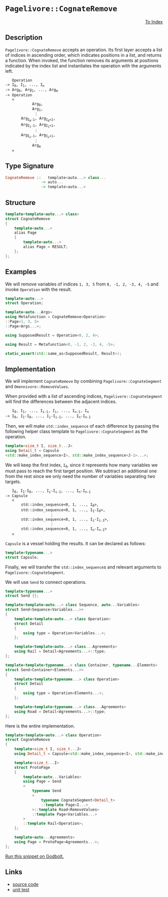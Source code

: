<!-- Copyright 2024 Feng Mofan
SPDX-License-Identifier: Apache-2.0 -->

# `Pagelivore::CognateRemove`

<p style='text-align: right;'><a href="../../../facilities/metafunctions.md#pagelivore-cognate-remove">To Index</a></p>

## Description

`Pagelivore::CognateRemove` accepts an operation.
Its first layer accepts a list of indices in ascending order, which indicates positions in a list, and returns a function.
When invoked, the function removes its arguments at positions indicated by the index list and instantiates the operation with the arguments left.

<pre><code>   Operation
-> I<sub>0</sub>, I<sub>1</sub>, ..., I<sub>n</sub>
-> Arg<sub>0</sub>, Arg<sub>1</sub>, ..., Arg<sub>m</sub>
-> Operation
   <
            Arg<sub>0</sub>,
            Arg<sub>1</sub>,
             &vellip;
       Arg<sub>I<sub>0</sub>-1</sub>, Arg<sub>I<sub>0</sub>+1</sub>,
       Arg<sub>I<sub>1</sub>-1</sub>, Arg<sub>I<sub>1</sub>+1</sub>,
             &vellip;
       Arg<sub>I<sub>n</sub>-1</sub>, Arg<sub>I<sub>n</sub>+1</sub>,
             &vellip;
            Arg<sub>m</sub>
   ></code></pre>

## Type Signature

```Haskell
CognateRemove ::   template<auto...> class...
                -> auto...
                -> template<auto...>
```

## Structure

```C++
template<template<auto...> class>
struct CognateRemove
{
    template<auto...>
    alias Page
    {
        template<auto...>
        alias Page = RESULT;
    };
};
```

## Examples

We will remove variables of indices `1, 3, 5` from `0, -1, 2, -3, 4, -5` and invoke `Operation` with the result.

```C++
template<auto...>
struct Operation;

template<auto...Args>
using Metafunction = CognateRemove<Operation>
::Page<1, 3, 5>
::Page<Args...>;

using SupposedResult = Operation<0, 2, 4>;

using Result = Metafunction<0, -1, 2, -3, 4, -5>;

static_assert(std::same_as<SupposedResult, Result>);
```

## Implementation

We will implement `CognateRemove` by combining `Pagelivore::CognateSegment` and `Omennivore::RemoveValues`.

When provided with a list of ascending indices, `Pagelivore::CognateSegment` will find the differences between the adjacent indices.

<pre><code>   I<sub>0</sub>, I<sub>1</sub>, ..., I<sub>i-1</sub>, I<sub>i</sub>, ..., I<sub>n-1</sub>, I<sub>n</sub>
-> I<sub>0</sub>, I<sub>1</sub>-I<sub>0</sub>, ..., I<sub>i</sub>-I<sub>i-1</sub>, ..., I<sub>n</sub>-I<sub>n-1</sub></code></pre>

Then, we will make `std::index_sequence` of each difference by passing the following helper class template to `Pagelivore::CognateSegment` as the operation.

```C++
template<size_t I, size_t...J>
using Detail_t = Capsule
<std::make_index_sequence<I>, std::make_index_sequence<J-1>...>;
```

We will keep the first index, <code>I<sub>0</sub></code>, since it represents how many variables we must pass to reach the first target position.
We subtract an additional one from the rest since we only need the number of variables separating two targets.

<pre><code>   I<sub>0</sub>, I<sub>1</sub>-I<sub>0</sub>, ..., I<sub>i</sub>-I<sub>i-1</sub>, ..., I<sub>n</sub>-I<sub>n-1</sub>
-> Capsule
   <
       std::index_sequence&lt;0, 1, ..., I<sub>0</sub>&gt;,
       std::index_sequence&lt;0, 1, ..., I<sub>1</sub>-I<sub>0</sub>&gt;,
                    &vellip;
       std::index_sequence&lt;0, 1, ..., I<sub>i</sub>-I<sub>i-1</sub>&gt;,
                    &vellip;
       std::index_sequence&lt;0, 1, ..., I<sub>n</sub>-I<sub>n-1</sub>&gt;
   ></code></pre>

`Capsule` is a vessel holding the results. It can be declared as follows:

```C++
template<typename...>
struct Capsule;
```

Finally, we will transfer the `std::index_sequence`s and relevant arguments to `Pagelivore::CognateSegment`.

We will use `Send` to connect operations.

```C++
template<typename...>
struct Send {};

template<template<auto...> class Sequence, auto...Variables>
struct Send<Sequence<Variables...>>
{
    template<template<auto...> class Operation>
    struct Detail
    {
        using type = Operation<Variables...>;
    };

    template<template<auto...> class...Agreements>
    using Rail = Detail<Agreements...>::type;
};

template<template<typename...> class Container, typename...Elements>
struct Send<Container<Elements...>>
{
    template<template<typename...> class Operation>
    struct Detail
    {
        using type = Operation<Elements...>;
    };

    template<template<typename...> class...Agreements>
    using Road = Detail<Agreements...>::type;
};
```

Here is the entire implementation.

```C++
template<template<auto...> class Operation>
struct CognateRemove
{
    template<size_t I, size_t...J>
    using Detail_t = Capsule<std::make_index_sequence<I>, std::make_index_sequence<J-1>...>;

    template<size_t...I>
    struct ProtoPage
    {
        template<auto...Variables>
        using Page = Send
        <
            typename Send
            <
                typename CognateSegment<Detail_t>
                ::template Page<I...>
            >::template Road<RemoveValues>
            ::template Page<Variables...>
        >
        ::template Rail<Operation>;
    };

    template<auto...Agreements>
    using Page = ProtoPage<Agreements...>;
};
```

[Run this snippet on Godbolt.](https://godbolt.org/#z:OYLghAFBqd5QCxAYwPYBMCmBRdBLAF1QCcAaPECAMzwBtMA7AQwFtMQByARg9KtQYEAysib0QXACx8BBAKoBnTAAUAHpwAMvAFYTStJg1DIApACYAQuYukl9ZATwDKjdAGFUtAK4sGIAKwAzKSuADJ4DJgAcj4ARpjEIGb%2BAJykAA6oCoRODB7evgHBmdmOAuGRMSzxiclpdpgOuUIETMQE%2BT5%2BQbaY9mUMLW0EFdFxCUmptq3tnYU9CjMjEWPVE3UAlLaoXsTI7BzmgRHI3lgA1CaBbl6OtIQAnlfYJhoAgkcnZ5iX18iL6CwVGerw%2BZmODFOXguVzcBAe6UwAH0CMQmIQFCD3qCAPQAKgJePO2FUBFcADFiLJzoS8TjQWSWOkDGTYfDEcw2AA6HlYt6LYheBzE0kUqmCS4AdiskoAIlcrNj3ozmUxWdcVSzMLCmLdUDyuc9zqcmAoFOchJgAI5eRj7UjnXVEA0ANTaeCYsXomMCL3eAqFBBFZIY6Epslhlptdu11zdxA9XswCgNIN9oJM0tB5xz501atjbid%2Bp5UUwAHd44nvXzc%2BcvNkjOdlExgD8rrKLdbbZDC2XK%2B7Pd6DQ6q0Pk6n04FFR85QqM%2B98YTzgBZASoIgMB40wn05WYJlanV685jpN8gPCtcMDcCJ7Y6XnRZqvDIY0CRaYVTpYiOk8ANzEW0pQsM96EzeVpylSCZ1xWlm2ITAaFUHcCT3N583VOEEUYVhMAdbIAC9kQIPk0F7dIg2URDkN%2BTtUVteclTeJcCQtBBbgIehULpBkD1VLDi0nP1%2BQY4UhA4gguNjWDF3ggAlA9UH/TA3W8ZMePQzDC3ZXDuV5dN/TEoNFJYZTVKAjTMxlGCFxY%2BCLFNH4iyUTS%2BMPAtj2dHkAEkL2M85TPMtTbR9NwARAEAIiwVQkSUaNe1hHzhL5azs1zbT0pzWEsrrc4cRxc4AHUfgbdsADYNGopC8FUJLnlTSq81Qc5GB8BIC0uSrw0EAAVNo2wITFKsNd48tzarkPq30DR6gh%2BuIQaFFIXK6wK4qfnQKl0jzBAfkiUlHUW9rBFGt5xpzXTOXw1aMpw66DUc5AAGsFqW3La1zZ9HDfcjP0A2g/yIc48HQB5aAgDZcvWqINx%2BAgEDVLqNAkzjwKavBzQiZ9BA9Ml0HOWJtwB0LocKr9USYBxMAJqgqRYXb4f4rVznSNo8LJYgUzJ85eoQTGQfNeJRDK85yx%2Bcs6EBtmXtalTiGJwdzzG3N1oiYGTEq69by3TWNDOusAFojVRqTwJV7LrlunM5rezAhsiknMBHa3zie16BvthRHcs1MLd%2BF5pzsutMuuISeTeYBEIPRghs%2BnMGwiYBm1bdtAk7LBTl0iBQfB2Ftc3J5rkj6O2EEH1sGEyGoaDh9bOY0Oiz1A0fIdcOuQAKX8wVhSClSQuTWEIqi0Mvzi7sYyS4SCIIdBIuisf4p7fZYQ7lLDNnGcQ%2BZzz/Zy/21sKkr61cvXJtq6bK95Jrgbatg0TJZHbc9uORtd8%2B6uuPyZp5Z/Fq9laB9VZH02ttRm5wDpBgGidAgBsLpXTwoA86F11rH1FmfGiF9rhdx/oaG%2BLVgAtSplSM04D8A4xXkAnM614gEHFowPM5YWozCWnA8aH9V4NR5CuUG6B6B2yGkgi6%2BUQHnC2qgHaCN9oUyOsAGBbC8oILYEI%2BB908KPSph7f%2Bcc94bzrN9V874GD/TEEDFqucIZQ39sbX07E0bal0W4V2f8lo%2B3Ui7Khq5eH8Jft7EATsPHIPGu7ARfiAm8l0YHWSQS8w70Es3COUdMAx3LvHE%2BScU5tjomIxotBs4WPzuuQusIS7JLLnHXBzxq5MVnPXD4cllyKWQLsbIKlzguR%2BLSLScTCzt1bmYg0HcHRKOdjyAA8lI4gUZl6Dw3peEySl%2B6WTCsPBesUl6Ty/tPJ8s956j3WRPRK2DtkTL2lMw5%2BwUwGREmlf2mVHGu1QaVU%2BlUOFfy4XgjQzVWoMHag/CqGgXFez1gousby3DfyvlyIFgjHmiPEZIvaECZHQPKaCu6HJEFwo2ifAF4KcFQr1t8whjpkAkPNFIsRmNWiJU8TQ%2B29CGCMOYb49FOZ8UfJ4YCHx2jlrYuPgi8BkDZHyNdiMlR40RkaJeqEj6eivqtB%2BkYkxgNiwgzBpY3KNjsDBjFBGB5niRmBUWRZdSYVTkJGmTGK5hp5XjUitpTJhYQm%2BLcbaFKkTcoOp6U6uVTjPEwrCb7HkEq8pcr4ZgUJbrRkKLTNE7eHl4neS5KUlJFSRJ1kTk2FsWSOw5KzjhHOGrCk3mKcXJJaaK5Vw2DXWCc5a71PssuIs6QFBeG4l09yAkdJqP0rakS8z2lMFbe2mSdlWJEktKGNy%2B5E09sxX27ugYuzTrSvW6JjdG7tyNCaUhVrextwSVyMCsyB0BSnegSMFzCwnptWmG5WY7k9LZM%2BsOR6d0GFIWMxED9chpMHbKe26JaAfUfTEzNjZk66Wyd%2BjqAxYS3vXlvXMEEam5U3a%2BpuyaP2mhtam8pFdcpZuTvJYD2TAOtDoCUitBHhIOpwmh9ddkMNzrZL2mNOHSEeEEOiSIZA8zsYNNgegBGl3iVcLCbjlG%2BOwmE5W9eD7kOXUw5uwT1zjSfvNLB39Ah/0BQo8B0DSm8rEYE4iGDP6Xy6euHJ2j1yal1lQw29DKmVNqf7Rp3DBp8Ox0I/7Uz8lUBMAJnmgzVHy2l183RkAulGN1LgsuXqCJXxiGUBImdGFMPbrmQFJL6QUu0DSztNd8XZ3dq8i1ckeAuakRyz3IMeWCtFdhFVmrqUwMQYydBvNptpI5SnHW0rmXWNvuBq1xYh7gaWnIpeury7GuiEKxIlr1WJtdhm%2B14zpnuvpzsWbQs43atRIzExhuWWTyHcmy1abAh0BXYNBarmYmGvJcW8164l31u3YdI9u9G9bkxO2wx3RnYSQhjDOKWr2EF0/AW6l5b1xfvRdi3a843q52%2Bo%2B6tggDobuhjjSdobE72moGAMwMklpgDlIyyx8ro2Swed3Vpyz8G5vCg8GTgslPykneM43IiJFzj9IFyiQZen6vnDCyBveHX4GYZF7AnkABpNJdZEI2mqxpCAqYzDlXMOVCASvfhuHOB3GtrtTMAAleGMBRBZuDf6v4Og7obJXSHQNDYTXTrDDOfOpNR6ZnNadOwXrYzD3mr34fpGo5F8uyOGOo/R92wKhnrhS5j2UqL1yk8s2t4CW3R20OLkKj5UMr4NKiCZWIBQLV4is1wzTdJTY9arP2ePBKK835PpG9DvSsYM0Kol3nrATKStF5ifzvAxE7fC6nyRMXqPB3D8YEPXZI8Yrt5mUlZ3CmjNivl3P0XyvVe5nV14TX5pte8l1/rw3xvTfm88aZqXdu83aaswwbfpvXfu%2BYsIoH5mPWEmGo7GEe%2BWb2COEKO%2B2eMWCeA%2B9qMWPqpG4WbgL%2BheDajmp2jaXuR4IBMO3mNGvmaSpma4tAIWu2y%2Bn%2BEWmeceMBKOg24%2BxOHO5OmAfcnSu4XauBcI522GtiTO5w7%2BrOZ6EuzBBYbBvOLmPeCuQuBEh%2BiuncxBkGkuQGdAr%2Bu2Laba4E1ww8LATAz0yIaym%2BmyEKzwM8c8IAuh%2BhSIhhGyRybgLuXAHyBOf%2BGUB%2B0%2B8hkKuUg61Et4Qee%2BhqPBDOt6J%2BCcShQe2Soeni%2B84Gqi4ekRMR400RwiwiRqohFOmAVOscsIaBIRyROenUfhWy9mnijmvo%2BRj8gWwWsIbBA8fmCReU5RPwhRbgiGxR9RuRjRKeKBghjux2MunurhPe7cfu6aRGYRqc2SPhRAzRIxf2fRtSjBtISxyx6ExOvUyYQ0GWE6yxSx6EGY4IXw0IacNwdwjwqUZWXB2Wwhy6PR1mG6gR3mi0dRJBQGVAXgkIAw2SaRrBJqsItxVBIkkUzRXADowQ5w/gfIQJqcJSTxv%2BjapmQgXg6QJQNMikmhQYb%2BLOjubgGgDoZgDokgzh8JShaJ7aGJu2K4rx7xTQ1mOJDohsIJ5w%2BJ5whsYJ0gLJEJA2dkBiyASIDe7QEAw8CgeEfJYUiJyJWQqJyYZJDopJeSzwtaHAWwtAnA/gvAfgHAWgpAqAnATilg1gT4Owew7Y4IPApABAmgSpWwz0AQZgXIkoZgkgAAHE6f4BoCkP4GYBoOVE6cECqRwJILwCwBIBoLiRqVqTqRwLwN7LiRaZqUqaQHALADAIgCADsAQOkLcOQJQGgEyHQAkFEHhJwKoE6eVIbOVJIOcMAMgG%2BFIFyGYLwDTIQCQKDHoPwIICIGIOwFIDIIIIoCoOoPGaQLoCCeWGiOkJwDwMqaqeqZadqZwGMrcJmUGKgFQOcCWWWRWVWTWecHWWYOcBAB4HmfQL%2BEcFwBsLwHGVoFsBAEgLmfliedmRAPefmYkMAFIPiTQHkgkN7BALEHObEBEG0A8JObwIBcwArGMrENoI0HGWabmeUmMgwLQCBUOVgLEF4MAEWLQLQN7NwLwFgLoUYOIGhZrk0CpHhVqV%2BI0LcAcGaerH0HOfcLEGiArB4FgHOaiHgMGfhaQPLLEJKYBkRcAPcEYJaVsFQAYMAAoC6HgBWLBhqWae2cIItt2dIMpf2WoHOSOfoIYMYNYNYPoHgLEN7JAFsBIgMHhYbACB2KYPqZYF6bwOZMQAmFgKZZDL0P0LkC4KGHMH4CCWECsFUDUHoCUDkAIH5aFVkOFQwKMMFRMCCQ0DSYMEsJFYlX0LBc0EsHFeMIkIlalZ4F0HoM%2BO0DlWsHlVsDXrsPsBINORwGqaQOGU5ZwOuaWeWZWdWbWZIPWQebgM2aeaaReeaeJVsHtMFhMB5TaZIIEFyCkIEJKJIBoJII6ZVBoP4OVGkP6YGaQMGYEFwFyOVFwD6SkE6Udf4JIFwKkIEOVI1XOZGdGSALGeJYmSmbeWmUuVmRQM%2BagMeQWUWRwG0CwP%2BJKIbEwJ5k2FwCkFyPtVRfgEQK5W2bIJ2eID2RpUoFpUOboPiWOcOqBXVQ1U1fORwIuRmbcOcKuUdEDSDWDSaBDVDTDQeUeQ%2BQkJcOCGYENVeQmW9S%2BY%2BV9TzRMIDcDYbLTe%2BSkFwLiV%2BZzL%2Bf%2BUOeBcBaBaQHLZBdBbBQrQhbHEhShXOehZhdhbhQrYRXpSRVqfgIhORcmHOdRc0mSArQxf6VqcxaxQ8OxQcFqVxTxWafxYJQeEbUnM9ZJa2DJXJeWApQrcpcjWpb2fIOjYOVqVjbpWJXZVYJYEZSZfAOZZRLkFZTZenEndYI5dqfLK5RbWZZ5Zlc4BAK4GlSEKGGVSFSCWFQMNXY3bkHXQlWXclUMLMIVYUOlV5QIF3csJULlcVQVQUP5dMMMG3RVdsNVd2fjbOUOZGZTULTTQYHTdDVyF8hAH1fDazXtRzSNaQGNVgIkB5VtUGSAIEFDUtZKKkJKJKIEMtZIBWSCYTfdbYI9cNfGTea9UgOmcuU%2BfzcQIWWwJwIDVuSwAoP%2BG%2BP%2BJDVyFqIsI2XDS2XPCCeHapRIOpbIJpbHToFfaQDjROfhQvbdUvQuR9SuWuRA5WVAzA%2BcHA1DYg0GIeT9czQNYEIEIfT/YmXeWw6%2BUA/wyef4sgMiUiIw0iMw3ycQCwBWXwHQFLZQDLVqUrahWaao1BTBQ4GrT9YhchahSbZgBhVhWIPrbxYbcRa7QRWRY4BRZbaoDRTbbxXbUxcZU7S7ZxQmB7bwF7UoEJb7WJTwwHdJbJfJRyGHUjZg6jTgzHdpQQ%2BvfpfZTYMxe5RnZZZwDiBFHnQ5RGUXaDCXR5UlQMD5e4D3RPYFcPeVVFaULkM3dFQMNPcVRlZ3WPUVX3eXSlVPUFSPflcMNXSVUPasPXZVUaTVeefoDOWQxGS1TQ%2BcHQ7A/A8w71Sgxw%2BeZeUfSfRNXVdtcGWYFDZw/4G6RdaGZw5KD6VM81VGZ/U9T/daSAJIJKPWXfVwFICkLfXNVwJKBMxwIEIvdM1c5zTWt8w2Rc0Tes7c3xT%2Bd5ZIEAA%3D%3D%3D)

## Links

- [source code](../../../../conceptrodon/descend/descend/pagelivore/cognate_remove.hpp)
- [unit test](../../../../tests/unit/metafunctions/pagelivore/cognate_remove.test.hpp)
